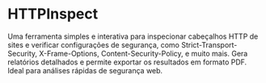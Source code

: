 # HTTPInspect
Uma ferramenta simples e interativa para inspecionar cabeçalhos HTTP de sites e verificar configurações de segurança, como Strict-Transport-Security, X-Frame-Options, Content-Security-Policy, e muito mais. Gera relatórios detalhados e permite exportar os resultados em formato PDF. Ideal para análises rápidas de segurança web.
